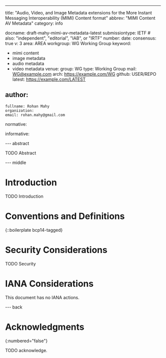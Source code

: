 ---
title: "Audio, Video, and Image Metadata extensions for the More Instant Messaging Interoperability (MIMI) Content format"
abbrev: "MIMI Content AV Metadata"
category: info

docname: draft-mahy-mimi-av-metadata-latest
submissiontype: IETF  # also: "independent", "editorial", "IAB", or "IRTF"
number:
date:
consensus: true
v: 3
area: AREA
workgroup: WG Working Group
keyword:
 - mimi content
 - image metadata
 - audio metadata
 - video metadata
venue:
  group: WG
  type: Working Group
  mail: WG@example.com
  arch: https://example.com/WG
  github: USER/REPO
  latest: https://example.com/LATEST

author:
 -
    fullname: Rohan Mahy
    organization:  
    email: rohan.mahy@gmail.com

normative:

informative:



--- abstract

TODO Abstract


--- middle

# Introduction

TODO Introduction


# Conventions and Definitions

{::boilerplate bcp14-tagged}


# Security Considerations

TODO Security


# IANA Considerations

This document has no IANA actions.


--- back

# Acknowledgments
{:numbered="false"}

TODO acknowledge.
